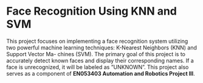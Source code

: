 # Face Recognition Using KNN and SVM

This project focuses on implementing a face recognition system utilizing two powerful machine learning techniques: K-Nearest Neighbors (KNN) and Support Vector Ma- chines (SVM). The primary goal of this project is to accurately detect known faces and display their corresponding names. If a face is unrecognized, it will be labeled as ”UNKNOWN”. This project also serves as a component of **EN053403 Automation and Robotics Project III**.
